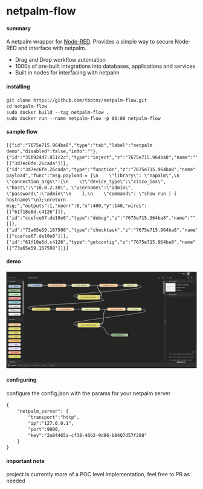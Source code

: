 # netpalm-flow

#### summary
A netpalm wrapper for [Node-RED](https://github.com/node-red/node-red). Provides a simple way to secure Node-RED and interface with netpalm.

- Drag and Drop workflow automation
- 1000s of pre-built integrations into databases, applications and services
- Built in nodes for interfacing with netpalm

#### installing
```
git clone https://github.com/tbotnz/netpalm-flow.git
cd netpalm-flow
sudo docker build --tag netpalm-flow .
sudo docker run --name netpalm-flow -p 80:80 netpalm-flow
```

#### sample flow
```
[{"id":"7675e715.964ba8","type":"tab","label":"netpalm demo","disabled":false,"info":""},{"id":"35b924d7.851c2c","type":"inject","z":"7675e715.964ba8","name":"","topic":"","payload":"","payloadType":"date","repeat":"","crontab":"","once":false,"onceDelay":0.1,"x":120,"y":60,"wires":[["3d7ec6fe.26cada"]]},{"id":"3d7ec6fe.26cada","type":"function","z":"7675e715.964ba8","name":"create payload","func":"msg.payload = {\n    \"library\": \"napalm\",\n    \"connection_args\":{\n    \t\"device_type\":\"cisco_ios\", \"host\":\"10.0.2.30\", \"username\":\"admin\", \"password\":\"admin\"\n    },\n    \"command\": \"show run | i hostname\"\n};\nreturn msg;","outputs":1,"noerr":0,"x":400,"y":140,"wires":[["61f18e6d.c4126"]]},{"id":"ccefce67.de10e8","type":"debug","z":"7675e715.964ba8","name":"","active":true,"tosidebar":true,"console":false,"tostatus":false,"complete":"false","x":1110,"y":220,"wires":[]},{"id":"73a65e59.167508","type":"checktask","z":"7675e715.964ba8","name":"","x":900,"y":180,"wires":[["ccefce67.de10e8"]]},{"id":"61f18e6d.c4126","type":"getconfig","z":"7675e715.964ba8","name":"","returnconfig":"","x":660,"y":220,"wires":[["73a65e59.167508"]]}]
```

#### demo
![netpalm demo](/netpalm-flow.jpg)

#### configuring 
configure the config.json with the params for your netpalm server
```
{
    "netpalm_server": {
        "transport":"http",
        "ip":"127.0.0.1",
        "port":9000,
        "key":"2a84465a-cf38-46b2-9d86-b84Q7d57f288"
    }
}
```

#### important note
project is currently more of a POC level implementation, feel free to PR as needed
